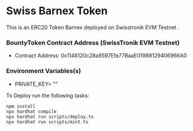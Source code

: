 # Swiss Barnex Token

This is an ERC20 Token Barnex deployed on Swisstronik EVM Testnet .

### BountyToken Contract Address (SwissTronik EVM Testnet)
* Contract Address: 0x1148120c28a9597Efe77BaaE01989129406966A0

### Environment Variables(s)


* PRIVATE_KEY= ""

To Deploy run the following tasks:

```shell
npm install
npx hardhat compile
npx hardhat run scripts/deploy.ts
npx hardhat run scripts/mint.ts



```
